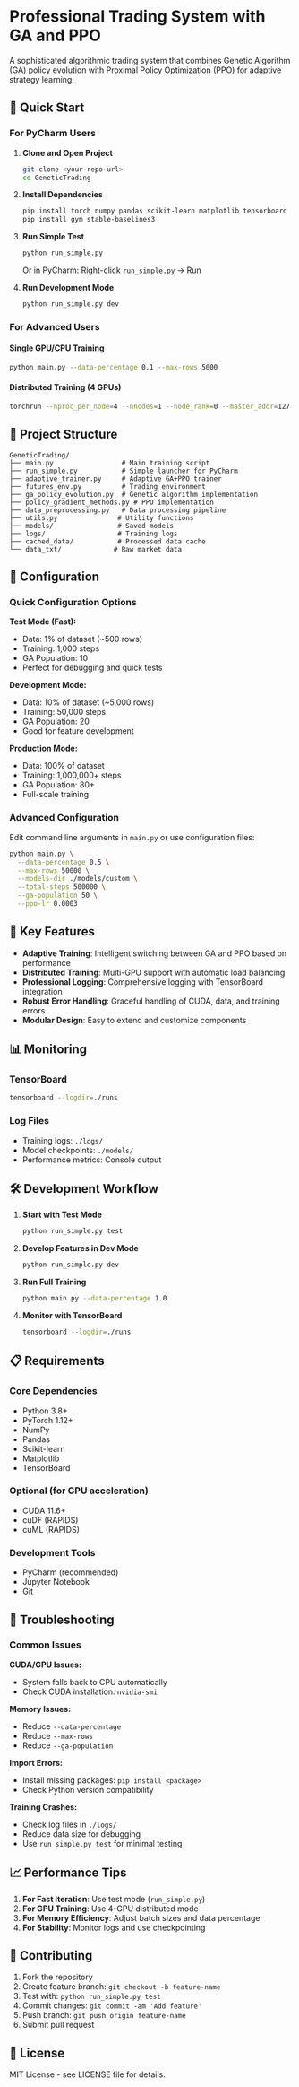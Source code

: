 # Professional Trading System with GA and PPO

A sophisticated algorithmic trading system that combines Genetic Algorithm (GA) policy evolution with Proximal Policy Optimization (PPO) for adaptive strategy learning.

## 🚀 Quick Start

### For PyCharm Users

1. **Clone and Open Project**
   ```bash
   git clone <your-repo-url>
   cd GeneticTrading
   ```

2. **Install Dependencies**
   ```bash
   pip install torch numpy pandas scikit-learn matplotlib tensorboard
   pip install gym stable-baselines3
   ```

3. **Run Simple Test**
   ```bash
   python run_simple.py
   ```
   Or in PyCharm: Right-click `run_simple.py` → Run

4. **Run Development Mode**
   ```bash
   python run_simple.py dev
   ```

### For Advanced Users

#### Single GPU/CPU Training
```bash
python main.py --data-percentage 0.1 --max-rows 5000
```

#### Distributed Training (4 GPUs)
```bash
torchrun --nproc_per_node=4 --nnodes=1 --node_rank=0 --master_addr=127.0.0.1 --master_port=12355 main.py --data-percentage 1.0 --models-dir ./models/4gpu_production --total-steps 5000000
```

## 📁 Project Structure

```
GeneticTrading/
├── main.py                 # Main training script
├── run_simple.py           # Simple launcher for PyCharm
├── adaptive_trainer.py     # Adaptive GA+PPO trainer
├── futures_env.py          # Trading environment
├── ga_policy_evolution.py  # Genetic algorithm implementation
├── policy_gradient_methods.py # PPO implementation
├── data_preprocessing.py   # Data processing pipeline
├── utils.py               # Utility functions
├── models/                # Saved models
├── logs/                  # Training logs
├── cached_data/           # Processed data cache
└── data_txt/             # Raw market data
```

## 🔧 Configuration

### Quick Configuration Options

**Test Mode (Fast):**
- Data: 1% of dataset (~500 rows)
- Training: 1,000 steps
- GA Population: 10
- Perfect for debugging and quick tests

**Development Mode:**
- Data: 10% of dataset (~5,000 rows) 
- Training: 50,000 steps
- GA Population: 20
- Good for feature development

**Production Mode:**
- Data: 100% of dataset
- Training: 1,000,000+ steps
- GA Population: 80+
- Full-scale training

### Advanced Configuration

Edit command line arguments in `main.py` or use configuration files:

```bash
python main.py \
  --data-percentage 0.5 \
  --max-rows 50000 \
  --models-dir ./models/custom \
  --total-steps 500000 \
  --ga-population 50 \
  --ppo-lr 0.0003
```

## 🎯 Key Features

- **Adaptive Training**: Intelligent switching between GA and PPO based on performance
- **Distributed Training**: Multi-GPU support with automatic load balancing  
- **Professional Logging**: Comprehensive logging with TensorBoard integration
- **Robust Error Handling**: Graceful handling of CUDA, data, and training errors
- **Modular Design**: Easy to extend and customize components

## 📊 Monitoring

### TensorBoard
```bash
tensorboard --logdir=./runs
```

### Log Files
- Training logs: `./logs/`
- Model checkpoints: `./models/`
- Performance metrics: Console output

## 🛠 Development Workflow

1. **Start with Test Mode**
   ```bash
   python run_simple.py test
   ```

2. **Develop Features in Dev Mode**
   ```bash
   python run_simple.py dev
   ```

3. **Run Full Training**
   ```bash
   python main.py --data-percentage 1.0
   ```

4. **Monitor with TensorBoard**
   ```bash
   tensorboard --logdir=./runs
   ```

## 📋 Requirements

### Core Dependencies
- Python 3.8+
- PyTorch 1.12+
- NumPy
- Pandas
- Scikit-learn
- Matplotlib
- TensorBoard

### Optional (for GPU acceleration)
- CUDA 11.6+
- cuDF (RAPIDS)
- cuML (RAPIDS)

### Development Tools
- PyCharm (recommended)
- Jupyter Notebook
- Git

## 🚨 Troubleshooting

### Common Issues

**CUDA/GPU Issues:**
- System falls back to CPU automatically
- Check CUDA installation: `nvidia-smi`

**Memory Issues:**
- Reduce `--data-percentage` 
- Reduce `--max-rows`
- Reduce `--ga-population`

**Import Errors:**
- Install missing packages: `pip install <package>`
- Check Python version compatibility

**Training Crashes:**
- Check log files in `./logs/`
- Reduce data size for debugging
- Use `run_simple.py test` for minimal testing

## 📈 Performance Tips

1. **For Fast Iteration**: Use test mode (`run_simple.py`)
2. **For GPU Training**: Use 4-GPU distributed mode
3. **For Memory Efficiency**: Adjust batch sizes and data percentage
4. **For Stability**: Monitor logs and use checkpointing

## 🤝 Contributing

1. Fork the repository
2. Create feature branch: `git checkout -b feature-name`
3. Test with: `python run_simple.py test`
4. Commit changes: `git commit -am 'Add feature'`
5. Push branch: `git push origin feature-name`
6. Submit pull request

## 📄 License

MIT License - see LICENSE file for details.
